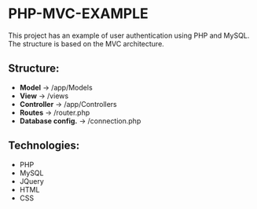 # PHP-MVC-EXAMPLE
This project has an example of user authentication using PHP and MySQL. The structure is based on the MVC architecture.

 ## Structure:

* __Model__      -> /app/Models
* __View__       -> /views
* __Controller__ -> /app/Controllers
* __Routes__ -> /router.php
* __Database config.__ -> /connection.php

## Technologies:

 * PHP
 * MySQL
 * JQuery
 * HTML
 * CSS